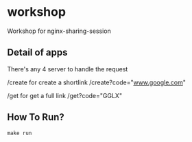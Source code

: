 # workshop
Workshop for nginx-sharing-session

## Detail of apps
There's any 4 server to handle the request

/create for create a shortlink
    /create?code="www.google.com"

/get for get a full link
    /get?code="GGLX"

## How To Run?
    make run